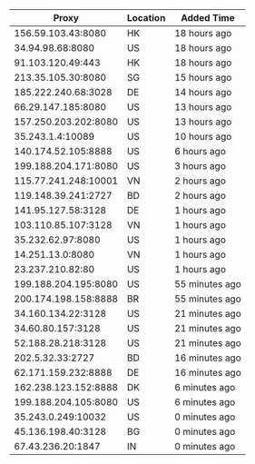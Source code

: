 | Proxy | Location | Added Time |
|---------|----------|------------|
| 156.59.103.43:8080 | HK | 18 hours ago |
| 34.94.98.68:8080 | US | 18 hours ago |
| 91.103.120.49:443 | HK | 18 hours ago |
| 213.35.105.30:8080 | SG | 15 hours ago |
| 185.222.240.68:3028 | DE | 14 hours ago |
| 66.29.147.185:8080 | US | 13 hours ago |
| 157.250.203.202:8080 | US | 13 hours ago |
| 35.243.1.4:10089 | US | 10 hours ago |
| 140.174.52.105:8888 | US | 6 hours ago |
| 199.188.204.171:8080 | US | 3 hours ago |
| 115.77.241.248:10001 | VN | 2 hours ago |
| 119.148.39.241:2727 | BD | 2 hours ago |
| 141.95.127.58:3128 | DE | 1 hours ago |
| 103.110.85.107:3128 | VN | 1 hours ago |
| 35.232.62.97:8080 | US | 1 hours ago |
| 14.251.13.0:8080 | VN | 1 hours ago |
| 23.237.210.82:80 | US | 1 hours ago |
| 199.188.204.195:8080 | US | 55 minutes ago |
| 200.174.198.158:8888 | BR | 55 minutes ago |
| 34.160.134.22:3128 | US | 21 minutes ago |
| 34.60.80.157:3128 | US | 21 minutes ago |
| 52.188.28.218:3128 | US | 21 minutes ago |
| 202.5.32.33:2727 | BD | 16 minutes ago |
| 62.171.159.232:8888 | DE | 16 minutes ago |
| 162.238.123.152:8888 | DK | 6 minutes ago |
| 199.188.204.105:8080 | US | 6 minutes ago |
| 35.243.0.249:10032 | US | 0 minutes ago |
| 45.136.198.40:3128 | BG | 0 minutes ago |
| 67.43.236.20:1847 | IN | 0 minutes ago |
